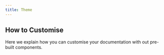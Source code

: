 ```yaml
---
title: Theme
---
```


## How to Customise

Here we explain how you can customise your documentation with out pre-built components.
